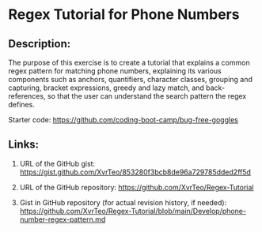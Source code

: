 # Regex Tutorial for Phone Numbers

## Description:

The purpose of this exercise is to create a tutorial that explains a common regex pattern for matching phone numbers, explaining its various components such as anchors, quantifiers, character classes, grouping and capturing, bracket expressions, greedy and lazy match, and back-references, so that the user can understand the search pattern the regex defines.

Starter code: https://github.com/coding-boot-camp/bug-free-goggles

## Links:

1. URL of the GitHub gist: https://gist.github.com/XvrTeo/853280f3bcb8de96a729785dded2ff5d

2. URL of the GitHub repository: https://github.com/XvrTeo/Regex-Tutorial

3. Gist in GitHub repository (for actual revision history, if needed): https://github.com/XvrTeo/Regex-Tutorial/blob/main/Develop/phone-number-regex-pattern.md
